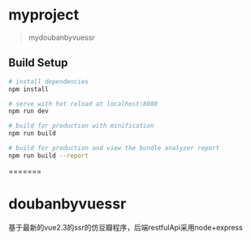 # myproject

> mydoubanbyvuessr

## Build Setup

``` bash
# install dependencies
npm install

# serve with hot reload at localhost:8080
npm run dev

# build for production with minification
npm run build

# build for production and view the bundle analyzer report
npm run build --report
```
=======
# doubanbyvuessr
基于最新的vue2.3的ssr的仿豆瓣程序，后端restfulApi采用node+express
